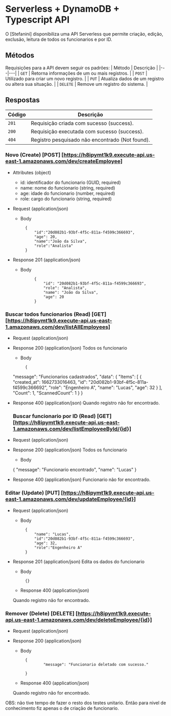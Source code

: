 # Serverless + DynamoDB + Typescript API

O [Stefanini] disponibiliza uma API Serverless que permite criação, edição, exclusão, leitura de todos os funcionarios e por ID.


## Métodos
Requisições para a API devem seguir os padrões:
| Método | Descrição |
|---|---|
| `GET` | Retorna informações de um ou mais registros. |
| `POST` | Utilizado para criar um novo registro. |
| `PUT` | Atualiza dados de um registro ou altera sua situação. |
| `DELETE` | Remove um registro do sistema. |


## Respostas

| Código | Descrição |
|---|---|
| `201` | Requisição criada com sucesso (success).|
| `200` | Requisição executada com sucesso (success).|
| `404` | Registro pesquisado não encontrado (Not found).|

### Novo (Create) [POST] [https://h8ipymt1k9.execute-api.us-east-1.amazonaws.com/dev/createEmployee]

+ Attributes (object)

    + id: identificador do funcionario (GUID, required)
    + name: nome do funcionario (string, required)
    + age: idade do funcionario (number, required)
    + role: cargo do funcionario (string, required)

+ Request (application/json)

    + Body

            {
                "id":"20d082b1-93bf-4f5c-811a-f4599c366693",
                "age": 20,
                "name":"João da Silva",
                "role":"Analista"
            }

+ Response 201 (application/json)


    + Body

            
                {
                    "id": "20d082b1-93bf-4f5c-811a-f4599c366693",
                    "role": "Analista",
                    "name": "João da Silva",
                    "age": 20
                }
            

### Buscar todos funcionarios (Read) [GET]  [https://h8ipymt1k9.execute-api.us-east-1.amazonaws.com/dev/listAllEmployees]


+ Request (application/json)


+ Response 200 (application/json)
  Todos os funcionario

    + Body

            {
	"message": "Funcionarios cadastrados",
	"data": {
		"Items": [
			{
				"created_at": 1662733016463,
				"id": "20d082b1-93bf-4f5c-811a-f4599c366692",
				"role": "Engenheiro A",
				"name": "Lucas",
				"age": 32
			}
		],
		"Count": 1,
		"ScannedCount": 1
	}
}
+ Response 400 (application/json)
  Quando registro não for encontrado.

  ### Buscar funcionario por ID (Read) [GET]  [https://h8ipymt1k9.execute-api.us-east-1.amazonaws.com/dev/listEmployeeById/{id}]


+ Request (application/json)


+ Response 200 (application/json)
  Todos os funcionario

    + Body

            
	{
        "message": "Funcionario encontrado",
        "name": "Lucas"
    }

	

+ Response 400 (application/json)
  Funcionario não for encontrado.


### Editar (Update) [PUT]  [https://h8ipymt1k9.execute-api.us-east-1.amazonaws.com/dev/updateEmployee/{id}]

+ Request (application/json)


    + Body

            {
              	"name": "Lucas",
		        "id":"20d082b1-93bf-4f5c-811a-f4599c366693",
	            "age": 32,
	            "role":"Engenheiro A"
            }

+ Response 201 (application/json)
  Edita os dados do funcionario


    + Body

            {}

    + Response 400 (application/json)
  
    Quando registro não for encontrado.

### Remover (Delete) [DELETE]  [https://h8ipymt1k9.execute-api.us-east-1.amazonaws.com/dev/deleteEmployee/{id}]

+ Request (application/json)


+ Response 200 (application/json)


    + Body

            {
                	"message": "Funcionario deletado com sucesso."

            }

    + Response 400 (application/json)
  
    Quando registro não for encontrado.


OBS: não tive tempo de fazer o resto dos testes unitario. Então para nivel de conhecimento fiz apenas o de criação de funcionario.
